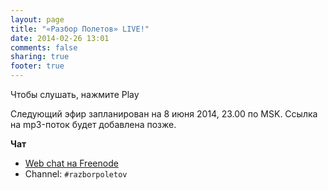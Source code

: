 ```yaml
---
layout: page
title: "«Разбор Полетов» LIVE!"
date: 2014-02-26 13:01
comments: false
sharing: true
footer: true
---
```


Чтобы слушать, нажмите Play 
<!-- http://stardust.wavestreamer.com:8062/live/;stream/1 -->
<audio preload="none">
   <source src="http://volksmusiknetradio.ice.infomaniak.ch/volksmusiknetradio-128.mp3" type="audio/mp3" />
   Your browser does not support the audio tag.
</audio>

Следующий эфир запланирован на 8 июня 2014, 23.00 по MSK.
Ссылка на mp3-поток будет добавлена позже.

**Чат**

- [Web chat на Freenode](http://webchat.freenode.net/)
- Channel: `#razborpoletov`



